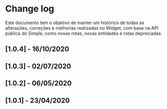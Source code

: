 # Change log

Este documento tem o objetivo de manter um histórico de todas as alterações, correções e melhorias realizadas no Widget, com base na API pública do Simple, como novas rotas, novas entidades e rotas depreciadas.

## [1.0.4] - 16/10/2020
## [1.0.3] - 02/07/2020
## [1.0.2] - 06/05/2020
## [1.0.1] - 23/04/2020
